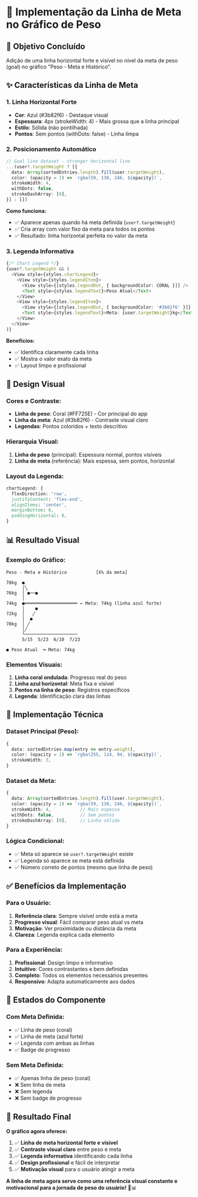 # 🎯 Implementação da Linha de Meta no Gráfico de Peso

## 🎯 **Objetivo Concluído**

Adição de uma linha horizontal forte e visível no nível da meta de peso (goal) no gráfico "Peso - Meta e Histórico".

## ✨ **Características da Linha de Meta**

### **1. Linha Horizontal Forte**
- **Cor**: Azul (#3b82f6) - Destaque visual
- **Espessura**: 4px (strokeWidth: 4) - Mais grossa que a linha principal
- **Estilo**: Sólida (não pontilhada)
- **Pontos**: Sem pontos (withDots: false) - Linha limpa

### **2. Posicionamento Automático**
```typescript
// Goal line dataset - stronger horizontal line
...(user?.targetWeight ? [{
  data: Array(sortedEntries.length).fill(user.targetWeight),
  color: (opacity = 1) => `rgba(59, 130, 246, ${opacity})`,
  strokeWidth: 4,
  withDots: false,
  strokeDashArray: [0],
}] : [])
```

**Como funciona:**
- ✅ Aparece apenas quando há meta definida (`user?.targetWeight`)
- ✅ Cria array com valor fixo da meta para todos os pontos
- ✅ Resultado: linha horizontal perfeita no valor da meta

### **3. Legenda Informativa**
```typescript
{/* Chart Legend */}
{user?.targetWeight && (
  <View style={styles.chartLegend}>
    <View style={styles.legendItem}>
      <View style={[styles.legendDot, { backgroundColor: CORAL }]} />
      <Text style={styles.legendText}>Peso Atual</Text>
    </View>
    <View style={styles.legendItem}>
      <View style={[styles.legendDot, { backgroundColor: '#3b82f6' }]} />
      <Text style={styles.legendText}>Meta: {user.targetWeight}kg</Text>
    </View>
  </View>
)}
```

**Benefícios:**
- ✅ Identifica claramente cada linha
- ✅ Mostra o valor exato da meta
- ✅ Layout limpo e profissional

## 🎨 **Design Visual**

### **Cores e Contraste:**
- **Linha de peso**: Coral (#FF725E) - Cor principal do app
- **Linha da meta**: Azul (#3b82f6) - Contraste visual claro
- **Legendas**: Pontos coloridos + texto descritivo

### **Hierarquia Visual:**
1. **Linha de peso** (principal): Espessura normal, pontos visíveis
2. **Linha de meta** (referência): Mais espessa, sem pontos, horizontal

### **Layout da Legenda:**
```css
chartLegend: {
  flexDirection: 'row',
  justifyContent: 'flex-end',
  alignItems: 'center',
  marginBottom: 8,
  paddingHorizontal: 8,
}
```

## 📊 **Resultado Visual**

### **Exemplo do Gráfico:**
```
Peso - Meta e Histórico           [X% da meta]

78kg  ●
      │╲
76kg  │ ●──●
      │    
74kg  ●════════════════════ ← Meta: 74kg (linha azul forte)
      │    ●
72kg  │   ╱
      │  ●
70kg  │ ╱
      │╱
      └────────────────────
      5/15  5/23  6/10  7/23

● Peso Atual  ═ Meta: 74kg
```

### **Elementos Visuais:**
1. **Linha coral ondulada**: Progresso real do peso
2. **Linha azul horizontal**: Meta fixa e visível
3. **Pontos na linha de peso**: Registros específicos
4. **Legenda**: Identificação clara das linhas

## 🔧 **Implementação Técnica**

### **Dataset Principal (Peso):**
```typescript
{
  data: sortedEntries.map(entry => entry.weight),
  color: (opacity = 1) => `rgba(255, 114, 94, ${opacity})`,
  strokeWidth: 3,
}
```

### **Dataset da Meta:**
```typescript
{
  data: Array(sortedEntries.length).fill(user.targetWeight),
  color: (opacity = 1) => `rgba(59, 130, 246, ${opacity})`,
  strokeWidth: 4,           // Mais espessa
  withDots: false,          // Sem pontos
  strokeDashArray: [0],     // Linha sólida
}
```

### **Lógica Condicional:**
- ✅ Meta só aparece se `user?.targetWeight` existe
- ✅ Legenda só aparece se meta está definida
- ✅ Número correto de pontos (mesmo que linha de peso)

## ✅ **Benefícios da Implementação**

### **Para o Usuário:**
1. **Referência clara**: Sempre visível onde está a meta
2. **Progresso visual**: Fácil comparar peso atual vs meta
3. **Motivação**: Ver proximidade ou distância da meta
4. **Clareza**: Legenda explica cada elemento

### **Para a Experiência:**
1. **Profissional**: Design limpo e informativo
2. **Intuitivo**: Cores contrastantes e bem definidas
3. **Completo**: Todos os elementos necessários presentes
4. **Responsivo**: Adapta automaticamente aos dados

## 🎯 **Estados do Componente**

### **Com Meta Definida:**
- ✅ Linha de peso (coral)
- ✅ Linha de meta (azul forte)
- ✅ Legenda com ambas as linhas
- ✅ Badge de progresso

### **Sem Meta Definida:**
- ✅ Apenas linha de peso (coral)
- ❌ Sem linha de meta
- ❌ Sem legenda
- ❌ Sem badge de progresso

## 🚀 **Resultado Final**

**O gráfico agora oferece:**

1. ✅ **Linha de meta horizontal forte e visível**
2. ✅ **Contraste visual claro** entre peso e meta
3. ✅ **Legenda informativa** identificando cada linha
4. ✅ **Design profissional** e fácil de interpretar
5. ✅ **Motivação visual** para o usuário atingir a meta

**A linha de meta agora serve como uma referência visual constante e motivacional para a jornada de peso do usuário!** 🎯📊